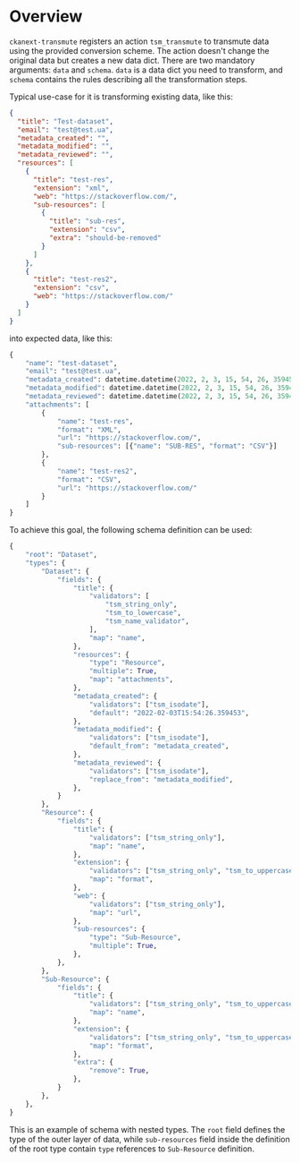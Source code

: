 # Overview

`ckanext-transmute` registers an action `tsm_transmute` to transmute data using
the provided conversion scheme. The action doesn't change the original data but
creates a new data dict. There are two mandatory arguments: `data` and
`schema`. `data` is a data dict you need to transform, and `schema` contains
the rules describing all the transformation steps.

Typical use-case for it is transforming existing data, like this:

```json
{
  "title": "Test-dataset",
  "email": "test@test.ua",
  "metadata_created": "",
  "metadata_modified": "",
  "metadata_reviewed": "",
  "resources": [
    {
      "title": "test-res",
      "extension": "xml",
      "web": "https://stackoverflow.com/",
      "sub-resources": [
        {
          "title": "sub-res",
          "extension": "csv",
          "extra": "should-be-removed"
        }
      ]
    },
    {
      "title": "test-res2",
      "extension": "csv",
      "web": "https://stackoverflow.com/"
    }
  ]
}

```

into expected data, like this:

```py
{
    "name": "test-dataset",
    "email": "test@test.ua",
    "metadata_created": datetime.datetime(2022, 2, 3, 15, 54, 26, 359453),
    "metadata_modified": datetime.datetime(2022, 2, 3, 15, 54, 26, 359453),
    "metadata_reviewed": datetime.datetime(2022, 2, 3, 15, 54, 26, 359453),
    "attachments": [
        {
            "name": "test-res",
            "format": "XML",
            "url": "https://stackoverflow.com/",
            "sub-resources": [{"name": "SUB-RES", "format": "CSV"}]
        },
        {
            "name": "test-res2",
            "format": "CSV",
            "url": "https://stackoverflow.com/"
        }
    ]
}
```

To achieve this goal, the following schema definition can be used:
```python
{
    "root": "Dataset",
    "types": {
        "Dataset": {
            "fields": {
                "title": {
                    "validators": [
                        "tsm_string_only",
                        "tsm_to_lowercase",
                        "tsm_name_validator",
                    ],
                    "map": "name",
                },
                "resources": {
                    "type": "Resource",
                    "multiple": True,
                    "map": "attachments",
                },
                "metadata_created": {
                    "validators": ["tsm_isodate"],
                    "default": "2022-02-03T15:54:26.359453",
                },
                "metadata_modified": {
                    "validators": ["tsm_isodate"],
                    "default_from": "metadata_created",
                },
                "metadata_reviewed": {
                    "validators": ["tsm_isodate"],
                    "replace_from": "metadata_modified",
                },
            }
        },
        "Resource": {
            "fields": {
                "title": {
                    "validators": ["tsm_string_only"],
                    "map": "name",
                },
                "extension": {
                    "validators": ["tsm_string_only", "tsm_to_uppercase"],
                    "map": "format",
                },
                "web": {
                    "validators": ["tsm_string_only"],
                    "map": "url",
                },
                "sub-resources": {
                    "type": "Sub-Resource",
                    "multiple": True,
                },
            },
        },
        "Sub-Resource": {
            "fields": {
                "title": {
                    "validators": ["tsm_string_only", "tsm_to_uppercase"],
                    "map": "name",
                },
                "extension": {
                    "validators": ["tsm_string_only", "tsm_to_uppercase"],
                    "map": "format",
                },
                "extra": {
                    "remove": True,
                },
            }
        },
    },
}
```

This is an example of schema with nested types. The `root` field defines the
type of the outer layer of data, while `sub-resources` field inside the
definition of the root type contain `type` references to `Sub-Resource`
definition.
